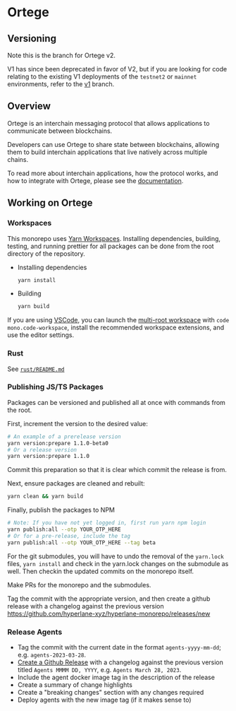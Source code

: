 # Ortege

## Versioning

Note this is the branch for Ortege v2.

V1 has since been deprecated in favor of V2, but if you are looking for code relating to the existing V1 deployments of the `testnet2` or `mainnet` environments, refer to the [v1](https://github.com/hyperlane-xyz/hyperlane-monorepo/tree/v1) branch.

## Overview

Ortege is an interchain messaging protocol that allows applications to communicate between blockchains.

Developers can use Ortege to share state between blockchains, allowing them to build interchain applications that live natively across multiple chains.

To read more about interchain applications, how the protocol works, and how to integrate with Ortege, please see the [documentation](https://docs.hyperlane.xyz/).

## Working on Ortege

### Workspaces

This monorepo uses [Yarn Workspaces](https://yarnpkg.com/features/workspaces). Installing dependencies, building, testing, and running prettier for all packages can be done from the root directory of the repository.

- Installing dependencies

  ```bash
  yarn install
  ```

- Building

  ```bash
  yarn build
  ```

If you are using [VSCode](https://code.visualstudio.com/), you can launch the [multi-root workspace](https://code.visualstudio.com/docs/editor/multi-root-workspaces) with `code mono.code-workspace`, install the recommended workspace extensions, and use the editor settings.

### Rust

See [`rust/README.md`](rust/README.md)

### Publishing JS/TS Packages

Packages can be versioned and published all at once with commands from the root.

First, increment the version to the desired value:

```bash
# An example of a prerelease version
yarn version:prepare 1.1.0-beta0
# Or a release version
yarn version:prepare 1.1.0
```

Commit this preparation so that it is clear which commit the release is from.

Next, ensure packages are cleaned and rebuilt:

```bash
yarn clean && yarn build
```

Finally, publish the packages to NPM

```bash
# Note: If you have not yet logged in, first run yarn npm login
yarn publish:all --otp YOUR_OTP_HERE
# Or for a pre-release, include the tag
yarn publish:all --otp YOUR_OTP_HERE --tag beta
```

For the git submodules, you will have to undo the removal of the `yarn.lock` files, `yarn install` and check in the yarn.lock changes on the submodule as well. Then checkin the updated commits on the monorepo itself.

Make PRs for the monorepo and the submodules.

Tag the commit with the appropriate version, and then create a github release with a changelog against the previous version https://github.com/hyperlane-xyz/hyperlane-monorepo/releases/new

### Release Agents

- Tag the commit with the current date in the format `agents-yyyy-mm-dd`; e.g. `agents-2023-03-28`.
- [Create a Github Release](https://github.com/hyperlane-xyz/hyperlane-monorepo/releases/new) with a changelog against the previous version titled `Agents MMMM DD, YYYY`, e.g. `Agents March 28, 2023`.
- Include the agent docker image tag in the description of the release
- Create a summary of change highlights
- Create a "breaking changes" section with any changes required
- Deploy agents with the new image tag (if it makes sense to)
